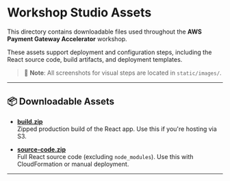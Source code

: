 # Workshop Studio Assets

This directory contains downloadable files used throughout the **AWS Payment Gateway Accelerator** workshop.

These assets support deployment and configuration steps, including the React source code, build artifacts, and deployment templates.

> 📸 **Note**: All screenshots for visual steps are located in `static/images/`.

---

## 📦 Downloadable Assets

- **[build.zip](../assets/build.zip)**  
  Zipped production build of the React app. Use this if you're hosting via S3.

- **[source-code.zip](../assets/source-code.zip)**  
  Full React source code (excluding `node_modules`). Use this with CloudFormation or manual deployment.

---
